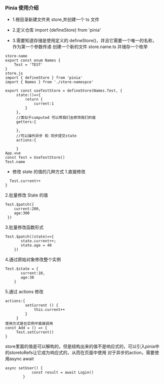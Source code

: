 ### Pinia 使用介绍

- 1.根目录新建文件夹 store,并创建一个 ts 文件

- 2.定义仓库 import {defineStore} from 'pinia'
- 3.需要知道存储是使用定义的 defineStore()，并且它需要一个唯一的名称，作为第一个参数传递
  创建一个新的文件 store.name.ts 并储存一个枚举

```
store-name
export const enum Names {
    Test = 'TEST'
}
store.js
import { defineStore } from 'pinia'
import { Names } from './store-namespce'

export const useTestStore = defineStore(Names.Test, {
     state:()=>{
         return {
             current:1
         }
     },
     //类似于computed 可以帮我们去修饰我们的值
     getters:{

     },
     //可以操作异步 和 同步提交state
     actions:{

     }
App.vue
const Test = UseTestStore()
Test.name
```

- 修改 state 的值的几种方式 1.直接修改

```const Add = () => {
  Test.current++
}
```

2.批量修改 State 的值

```
Test.$patch({
    current:200,
    age:300
 })
```

3.批量修改函数形式

```
Test.$patch((state)=>{
       state.current++;
       state.age = 40
    })
```

4.通过原始对象修改整个实例

```
Test.$state = {
       current:10,
       age:30
    }
```

5.通过 actions 修改

```
actions:{
         setCurrent () {
             this.current++
         }
     }
使用方式是在实例中直接调用
const Add = () => {
     Test.setCurrent()
}
```
store里面的值是可以解构的，但是结构出来的值不是响应式的，可以引入pinia中的storetoRefs让它成为响应式的，从而在页面中使用
对于异步的action，需要使用async await
```
async setUser() {
            const result = await Login()
        }
```